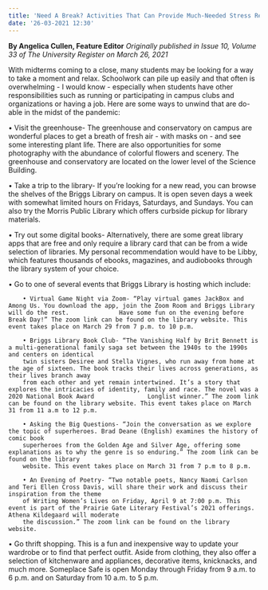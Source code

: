 ```yaml
---
title: 'Need A Break? Activities That Can Provide Much-Needed Stress Relief'
date: '26-03-2021 12:30'
---
```


**By Angelica Cullen, Feature Editor** _Originally published in Issue 10, Volume 33 of The University Register on March 26, 2021_

With midterms coming to a close, many students may be looking for a way to take a moment and relax. Schoolwork can pile up easily and that often is overwhelming - I would know - especially when students have other responsibilities such as running or participating in campus clubs and organizations or having a job. Here are some ways to unwind that are do-able in the midst of the pandemic:

• Visit the greenhouse- The greenhouse and conservatory on campus are wonderful places to get a breath of fresh air - with masks on - and see some interesting plant life. There are also opportunities for some photography with the abundance of colorful flowers and scenery. The greenhouse and conservatory are located on the lower level of the Science Building.

• Take a trip to the library- If you’re looking for a new read, you can browse the shelves of the Briggs Library on campus. It is open seven days a week with somewhat limited hours on Fridays, Saturdays, and Sundays. You can also try the Morris Public Library which offers curbside pickup for library materials.

• Try out some digital books- Alternatively, there are some great library apps that are free and only require a library card that can be from a wide selection of libraries. My personal recommendation would have to be Libby, which features thousands of ebooks, magazines, and audiobooks through the library system of your choice.

• Go to one of several events that Briggs Library is hosting which include:

		• Virtual Game Night via Zoom- “Play virtual games JackBox and Among Us. You download the app, join the Zoom Room and Briggs Library will do the rest. 				Have some fun on the evening before Break Day!” The zoom link can be found on the library website. This event takes place on March 29 from 7 p.m. to 10 p.m.
        
		• Briggs Library Book Club- “The Vanishing Half by Brit Bennett is a multi-generational family saga set between the 1940s to the 1990s and centers on identical
		twin sisters Desiree and Stella Vignes, who run away from home at the age of sixteen. The book tracks their lives across generations, as their lives branch away
		from each other and yet remain intertwined. It’s a story that explores the intricacies of identity, family and race. The novel was a 2020 National Book Award 				Longlist winner.” The zoom link can be found on the library website. This event takes place on March 31 from 11 a.m to 12 p.m.
        
		• Asking the Big Questions- “Join the conversation as we explore the topic of superheroes. Brad Deane (English) examines the history of comic book 
		superheroes from the Golden Age and Silver Age, offering some explanations as to why the genre is so enduring.” The zoom link can be found on the library 
		website. This event takes place on March 31 from 7 p.m to 8 p.m. 
        
        • An Evening of Poetry- “Two notable poets, Nancy Naomi Carlson and Teri Ellen Cross Davis, will share their work and discuss their inspiration from the theme 
		of Writing Women’s Lives on Friday, April 9 at 7:00 p.m. This event is part of the Prairie Gate Literary Festival’s 2021 offerings. Athena Kildegaard will moderate 
		the discussion.” The zoom link can be found on the library website.

• Go thrift shopping. This is a fun and inexpensive way to update your wardrobe or to find that perfect outfit. Aside from clothing, they also offer a selection of kitchenware and appliances, decorative items, knicknacks, and much more. Someplace Safe is open Monday through Friday from 9 a.m. to 6 p.m. and on Saturday from 10 a.m. to 5 p.m.